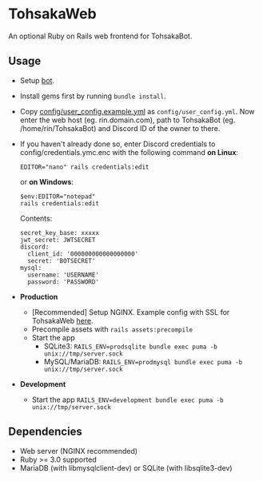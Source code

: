 # TohsakaWeb
An optional Ruby on Rails web frontend for TohsakaBot.

## Usage
- Setup [bot](../bot).
- Install gems first by running `bundle install`.
- Copy [config/user_config.example.yml](config/user_config.example.yml) as `config/user_config.yml`. Now enter the web host (eg. rin.domain.com), path to TohsakaBot (eg. /home/rin/TohsakaBot) and Discord ID of the owner to there.
- If you haven't already done so, enter Discord credentials to config/credentials.ymc.enc with the following command **on Linux**:
    ```
    EDITOR="nano" rails credentials:edit
    ```
  or **on Windows**:
    ```
    $env:EDITOR="notepad"
    rails credentials:edit
    ```

  Contents:
  ```
  secret_key_base: xxxxx
  jwt_secret: JWTSECRET
  discord:
    client_id: '000000000000000000'
    secret: 'BOTSECRET'
  mysql:
    username: 'USERNAME'
    password: 'PASSWORD'
  ```
- **Production**
  - [Recommended] Setup NGINX. Example config with SSL for TohsakaWeb [here](../documentation/tohsakaweb_nginx.conf).
  - Precompile assets with `rails assets:precompile`
  - Start the app
    - SQLite3: `RAILS_ENV=prodsqlite bundle exec puma -b unix://tmp/server.sock`
    - MySQL/MariaDB: `RAILS_ENV=prodmysql bundle exec puma -b unix://tmp/server.sock`
- **Development**
  - Start the app `RAILS_ENV=development bundle exec puma -b unix://tmp/server.sock`

## Dependencies
* Web server (NGINX recommended)
* Ruby >= 3.0 supported
* MariaDB (with libmysqlclient-dev) or SQLite (with libsqlite3-dev)
